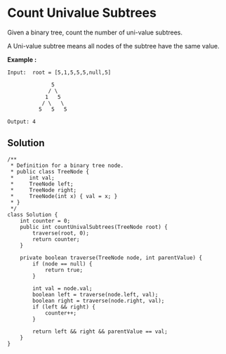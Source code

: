 # Count Univalue Subtrees

Given a binary tree, count the number of uni-value subtrees.

A Uni-value subtree means all nodes of the subtree have the same value.

**Example :**

```
Input:  root = [5,1,5,5,5,null,5]

              5
             / \
            1   5
           / \   \
          5   5   5

Output: 4
```

## Solution

```
/**
 * Definition for a binary tree node.
 * public class TreeNode {
 *     int val;
 *     TreeNode left;
 *     TreeNode right;
 *     TreeNode(int x) { val = x; }
 * }
 */
class Solution {
    int counter = 0;
    public int countUnivalSubtrees(TreeNode root) {
        traverse(root, 0);
        return counter;
    }
    
    private boolean traverse(TreeNode node, int parentValue) {
        if (node == null) {
            return true;
        }
        
        int val = node.val;
        boolean left = traverse(node.left, val);
        boolean right = traverse(node.right, val);
        if (left && right) {
            counter++;
        }
        
        return left && right && parentValue == val;
    }
}
```



